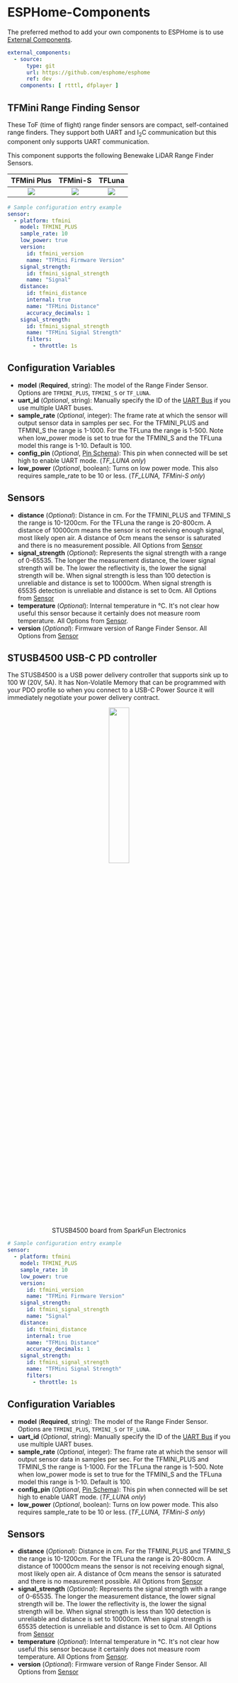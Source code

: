 # ESPHome-Components

The preferred method to add your own components to ESPHome is to use [External Components](https://esphome.io/components/external_components.html#external-components-git).

```yaml
external_components:
  - source:
      type: git
      url: https://github.com/esphome/esphome
      ref: dev
    components: [ rtttl, dfplayer ]
```

## TFMini Range Finding Sensor

These ToF (time of flight) range finder sensors are compact, self-contained range finders. They support both UART and I<sub>2</sub>C communication but this component only supports UART communication.

This component supports the following Benewake LiDAR Range Finder Sensors.

TFMini Plus|TFMini-S| TFLuna
:---------:|:------:|:-----:
<img src="https://en.benewake.com/uploadfiles/2023/03/20230328182059608.png"> | <img src="https://en.benewake.com/uploadfiles/2023/03/20230328182039063.jpg"> | <img src="https://en.benewake.com/uploadfiles/2023/03/20230328182002559.jpg">

```yaml
# Sample configuration entry example
sensor:
  - platform: tfmini
    model: TFMINI_PLUS
    sample_rate: 10
    low_power: true
    version:
      id: tfmini_version
      name: "TFMini Firmware Version"
    signal_strength:
      id: tfmini_signal_strength
      name: "Signal"
    distance:
      id: tfmini_distance
      internal: true
      name: "TFMini Distance"
      accuracy_decimals: 1
    signal_strength:
      id: tfmini_signal_strength
      name: "TFMini Signal Strength"
      filters:
        - throttle: 1s

```
## Configuration Variables
+ **model** (**Required**, string): The model of the Range Finder Sensor. Options are ```TFMINI_PLUS```, ```TFMINI_S``` or ```TF_LUNA```.
+ **uart_id** (*Optional*, string): Manually specify the ID of the [UART Bus](https://esphome.io/components/uart) if you use multiple UART buses.
+ **sample_rate** (*Optional*, integer): The frame rate at which the sensor will output sensor data in samples per sec. For the TFMINI_PLUS and TFMINI_S the range is 1-1000. For the TFLuna the range is 1-500. Note when low_power mode is set to true for the TFMINI_S and the TFLuna model this range is 1-10. Default is 100. 
+ **config_pin** (*Optional*, [Pin Schema](https://esphome.io/guides/configuration-types#config-pin-schema)): This pin when connected will be set high to enable UART mode. (*TF_LUNA only*) 
+ **low_power** (*Optional*, boolean): Turns on low power mode. This also requires sample_rate to be 10 or less. (*TF_LUNA, TFMini-S only*) 

## Sensors
+ **distance** (*Optional*): Distance in cm. For the TFMINI_PLUS and TFMINI_S the range is 10-1200cm. For the TFLuna the range is 20-800cm. A distance of 10000cm means the sensor is not receiving enough signal, most likely open air. A distance of 0cm means the sensor is saturated and there is no measurement possible. All Options from [Sensor](https://esphome.io/components/sensor/#config-sensor)
+ **signal_strength** (*Optional*): Represents the signal strength with a range of 0-65535. The longer the measurement distance, the lower signal strength will be. The lower the reflectivity is, the lower the signal strength will be. When signal strength is less than 100 detection is unreliable and distance is set to 10000cm. When signal strength is 65535 detection is unreliable and distance is set to 0cm. All Options from [Sensor](https://esphome.io/components/sensor/#config-sensor)
+ **temperature** (*Optional*): Internal temperature in °C. It's not clear how useful this sensor because it certainly does not measure room temperature. All Options from [Sensor](https://esphome.io/components/sensor/#config-sensor).
+ **version** (*Optional*): Firmware version of Range Finder Sensor. All Options from [Sensor](https://esphome.io/components/sensor/#config-sensor)

## STUSB4500 USB-C PD controller

The STUSB4500 is a USB power delivery controller that supports sink up to 100 W (20V, 5A). It has Non-Volatile Memory that can be programmed with your PDO profile so when you connect to a USB-C Power Source it will immediately negotiate your power delivery contract.

<p align="center">
    <img src="https://www.sparkfun.com/media/catalog/product/cache/a793f13fd3d678cea13d28206895ba0c/1/5/15801-SparkFun_Power_Delivery_Board_-_USB-C__Qwiic_-04.jpg" width="30%"><br />
    STUSB4500 board from SparkFun Electronics
</p>

```yaml
# Sample configuration entry example
sensor:
  - platform: tfmini
    model: TFMINI_PLUS
    sample_rate: 10
    low_power: true
    version:
      id: tfmini_version
      name: "TFMini Firmware Version"
    signal_strength:
      id: tfmini_signal_strength
      name: "Signal"
    distance:
      id: tfmini_distance
      internal: true
      name: "TFMini Distance"
      accuracy_decimals: 1
    signal_strength:
      id: tfmini_signal_strength
      name: "TFMini Signal Strength"
      filters:
        - throttle: 1s

```
## Configuration Variables
+ **model** (**Required**, string): The model of the Range Finder Sensor. Options are ```TFMINI_PLUS```, ```TFMINI_S``` or ```TF_LUNA```.
+ **uart_id** (*Optional*, string): Manually specify the ID of the [UART Bus](https://esphome.io/components/uart) if you use multiple UART buses.
+ **sample_rate** (*Optional*, integer): The frame rate at which the sensor will output sensor data in samples per sec. For the TFMINI_PLUS and TFMINI_S the range is 1-1000. For the TFLuna the range is 1-500. Note when low_power mode is set to true for the TFMINI_S and the TFLuna model this range is 1-10. Default is 100. 
+ **config_pin** (*Optional*, [Pin Schema](https://esphome.io/guides/configuration-types#config-pin-schema)): This pin when connected will be set high to enable UART mode. (*TF_LUNA only*) 
+ **low_power** (*Optional*, boolean): Turns on low power mode. This also requires sample_rate to be 10 or less. (*TF_LUNA, TFMini-S only*) 

## Sensors
+ **distance** (*Optional*): Distance in cm. For the TFMINI_PLUS and TFMINI_S the range is 10-1200cm. For the TFLuna the range is 20-800cm. A distance of 10000cm means the sensor is not receiving enough signal, most likely open air. A distance of 0cm means the sensor is saturated and there is no measurement possible. All Options from [Sensor](https://esphome.io/components/sensor/#config-sensor)
+ **signal_strength** (*Optional*): Represents the signal strength with a range of 0-65535. The longer the measurement distance, the lower signal strength will be. The lower the reflectivity is, the lower the signal strength will be. When signal strength is less than 100 detection is unreliable and distance is set to 10000cm. When signal strength is 65535 detection is unreliable and distance is set to 0cm. All Options from [Sensor](https://esphome.io/components/sensor/#config-sensor)
+ **temperature** (*Optional*): Internal temperature in °C. It's not clear how useful this sensor because it certainly does not measure room temperature. All Options from [Sensor](https://esphome.io/components/sensor/#config-sensor).
+ **version** (*Optional*): Firmware version of Range Finder Sensor. All Options from [Sensor](https://esphome.io/components/sensor/#config-sensor)

